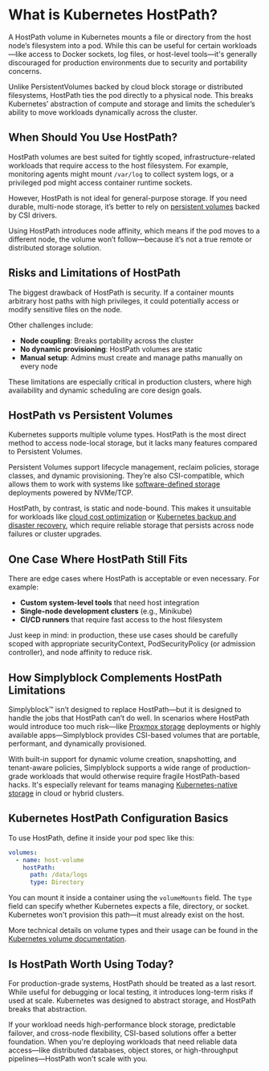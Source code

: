 # What is Kubernetes HostPath?

A HostPath volume in Kubernetes mounts a file or directory from the host node’s filesystem into a pod. While this can be useful for certain workloads—like access to Docker sockets, log files, or host-level tools—it's generally discouraged for production environments due to security and portability concerns.

Unlike PersistentVolumes backed by cloud block storage or distributed filesystems, HostPath ties the pod directly to a physical node. This breaks Kubernetes’ abstraction of compute and storage and limits the scheduler’s ability to move workloads dynamically across the cluster.

## When Should You Use HostPath?

HostPath volumes are best suited for tightly scoped, infrastructure-related workloads that require access to the host filesystem. For example, monitoring agents might mount `/var/log` to collect system logs, or a privileged pod might access container runtime sockets.

However, HostPath is not ideal for general-purpose storage. If you need durable, multi-node storage, it’s better to rely on [persistent volumes](https://kubernetes.io/docs/concepts/storage/volumes/#persistent-volumes) backed by CSI drivers.

Using HostPath introduces node affinity, which means if the pod moves to a different node, the volume won’t follow—because it’s not a true remote or distributed storage solution.

## Risks and Limitations of HostPath

The biggest drawback of HostPath is security. If a container mounts arbitrary host paths with high privileges, it could potentially access or modify sensitive files on the node.

Other challenges include:

- **Node coupling**: Breaks portability across the cluster  
- **No dynamic provisioning**: HostPath volumes are static  
- **Manual setup**: Admins must create and manage paths manually on every node

These limitations are especially critical in production clusters, where high availability and dynamic scheduling are core design goals.

## HostPath vs Persistent Volumes

Kubernetes supports multiple volume types. HostPath is the most direct method to access node-local storage, but it lacks many features compared to Persistent Volumes.

Persistent Volumes support lifecycle management, reclaim policies, storage classes, and dynamic provisioning. They’re also CSI-compatible, which allows them to work with systems like [software-defined storage](https://www.simplyblock.io/use-cases/software-defined-storage/) deployments powered by NVMe/TCP.

HostPath, by contrast, is static and node-bound. This makes it unsuitable for workloads like [cloud cost optimization](https://www.simplyblock.io/use-cases/cloud-cost-optimization-aws-storage-tiering/) or [Kubernetes backup and disaster recovery](https://www.simplyblock.io/use-cases/reduction-of-rpo-rto/), which require reliable storage that persists across node failures or cluster upgrades.

## One Case Where HostPath Still Fits

There are edge cases where HostPath is acceptable or even necessary. For example:

- **Custom system-level tools** that need host integration
- **Single-node development clusters** (e.g., Minikube)
- **CI/CD runners** that require fast access to the host filesystem

Just keep in mind: in production, these use cases should be carefully scoped with appropriate securityContext, PodSecurityPolicy (or admission controller), and node affinity to reduce risk.

## How Simplyblock Complements HostPath Limitations

Simplyblock™ isn’t designed to replace HostPath—but it is designed to handle the jobs that HostPath can’t do well. In scenarios where HostPath would introduce too much risk—like [Proxmox storage](https://www.simplyblock.io/use-cases/proxmox-storage/) deployments or highly available apps—Simplyblock provides CSI-based volumes that are portable, performant, and dynamically provisioned.

With built-in support for dynamic volume creation, snapshotting, and tenant-aware policies, Simplyblock supports a wide range of production-grade workloads that would otherwise require fragile HostPath-based hacks. It's especially relevant for teams managing [Kubernetes-native storage](https://www.simplyblock.io/supported-environments/kubernetes-storage/) in cloud or hybrid clusters.

## Kubernetes HostPath Configuration Basics

To use HostPath, define it inside your pod spec like this:

```yaml
volumes:
  - name: host-volume
    hostPath:
      path: /data/logs
      type: Directory

```
You can mount it inside a container using the `volumeMounts` field. The `type` field can specify whether Kubernetes expects a file, directory, or socket. Kubernetes won't provision this path—it must already exist on the host.

More technical details on volume types and their usage can be found in the [Kubernetes volume documentation](https://kubernetes.io/docs/concepts/storage/volumes/#hostpath).

## Is HostPath Worth Using Today?

For production-grade systems, HostPath should be treated as a last resort. While useful for debugging or local testing, it introduces long-term risks if used at scale. Kubernetes was designed to abstract storage, and HostPath breaks that abstraction.

If your workload needs high-performance block storage, predictable failover, and cross-node flexibility, CSI-based solutions offer a better foundation. When you're deploying workloads that need reliable data access—like distributed databases, object stores, or high-throughput pipelines—HostPath won't scale with you.
  
